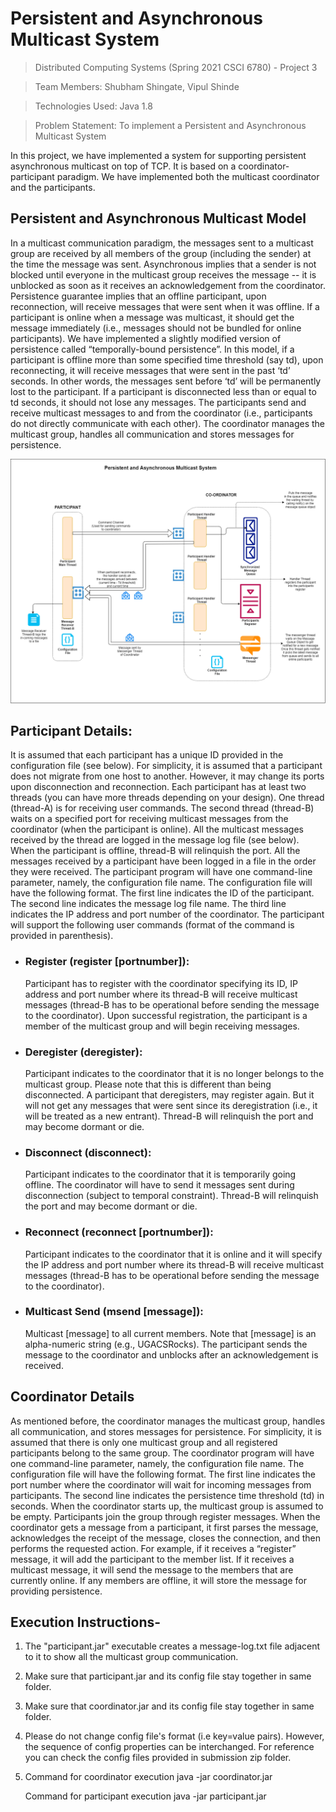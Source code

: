 # Persistent and Asynchronous Multicast System

> Distributed Computing Systems (Spring 2021 CSCI 6780) - Project 3

> Team Members: Shubham Shingate, Vipul Shinde

> Technologies Used: Java 1.8

> Problem Statement: To implement a Persistent and Asynchronous Multicast System

In this project, we have implemented a system for supporting persistent asynchronous multicast on top of TCP. It is based on a coordinator-participant paradigm. We have implemented both the multicast coordinator and the participants. 

## Persistent and Asynchronous Multicast Model 
In a multicast communication paradigm, the messages sent to a multicast group are received by all members of the group (including the sender) at the time the message was sent. Asynchronous implies that a sender is not blocked until everyone in the multicast group receives the message -- it is unblocked as soon as it receives an acknowledgement from the coordinator. Persistence guarantee implies that an offline participant, upon reconnection, will receive messages that were sent when it was offline. If a participant is online when a message was multicast, it should get the message immediately (i.e., messages should not be bundled for online participants). 
We have implemented a slightly modified version of persistence called “temporally-bound persistence”. In this model, if a participant is offline more than some specified time threshold (say td), upon reconnecting, it will receive messages that were sent in the past ‘td’ seconds. In other words, the messages sent before ‘td’ will be permanently lost to the participant. If a participant is disconnected less than or equal to td seconds, it should not lose any messages. 
The participants send and receive multicast messages to and from the coordinator (i.e., participants do not directly communicate with each other). The coordinator manages the multicast group, handles all communication and stores messages for persistence.

![Architecture](Persistent_and_Asynchronous_Multicast_System_Architecture.png)

## Participant Details:
It is assumed that each participant has a unique ID provided in the configuration file (see below). For simplicity, it is assumed that a participant does not migrate from one host to another. However, it may change its ports upon disconnection and reconnection. Each participant has at least two threads (you can have more threads depending on your design). One thread (thread-A) is for receiving user commands. The second thread (thread-B) waits on a specified port for receiving multicast messages from the coordinator (when the participant is online). All the multicast messages received by the thread are logged in the message log file (see below). When the participant is offline, thread-B will relinquish the port. All the messages received by a participant have been logged in a file in the order they were received. 
The participant program will have one command-line parameter, namely, the configuration file name. The configuration file will have the following format. The first line indicates the ID of the participant. The second line indicates the message log file name. The third line indicates the IP address and port number of the coordinator.
The participant will support the following user commands (format of the command is provided in parenthesis). 

- ### Register (register [portnumber]): 
  Participant has to register with the coordinator specifying its ID, IP address and port number where its thread-B will receive multicast messages (thread-B has to be operational before sending the message to the coordinator). Upon successful registration, the participant is a member of the multicast group and will begin receiving messages. 

- ### Deregister (deregister): 
  Participant indicates to the coordinator that it is no longer belongs to the multicast group. Please note that this is different than being disconnected. A participant that deregisters, may register again. But it will not get any messages that were sent since its deregistration (i.e., it will be treated as a new entrant). Thread-B will relinquish the port and may become dormant or die. 

- ### Disconnect (disconnect):
  Participant indicates to the coordinator that it is temporarily going offline. The coordinator will have to send it messages sent during disconnection (subject to temporal constraint). Thread-B will relinquish the port and may become dormant or die. 

- ### Reconnect (reconnect [portnumber]):
  Participant indicates to the coordinator that it is online and it will specify the IP address and port number where its thread-B will receive multicast messages (thread-B has to be operational before sending the message to the coordinator). 

- ### Multicast Send (msend [message]):
  Multicast [message] to all current members. Note that [message] is an alpha-numeric string (e.g., UGACSRocks). The participant sends the message to the coordinator and unblocks after an acknowledgement is received. 

## Coordinator Details 
As mentioned before, the coordinator manages the multicast group, handles all communication, and stores messages for persistence. For simplicity, it is assumed that there is only one multicast group and all registered participants belong to the same group. The coordinator program will have one command-line parameter, namely, the configuration file name. The configuration file will have the following format. The first line indicates the port number where the coordinator will wait for incoming messages from participants. The second line indicates the persistence time threshold (td) in seconds. When the coordinator starts up, the multicast group is assumed to be empty. Participants join the group through register messages. When the coordinator gets a message from a participant, it first parses the message, acknowledges the receipt of the message, closes the connection, and then performs the requested action. For example, if it receives a “register” message, it will add the participant to the member list. If it receives a multicast message, it will send the message to the members that are currently online. If any members are offline, it will store the message for providing persistence. 


## Execution Instructions-

1. The "participant.jar" executable creates a message-log.txt file adjacent to it to show all the multicast group communication.
2. Make sure that participant.jar and its config file stay together in same folder.
3. Make sure that coordinator.jar and its config file stay together in same folder.
4. Please do not change config file's format (i.e key=value pairs). However, the sequence of config properties can be interchanged.
   For reference you can check the config files provided in submission zip folder.
5. Command for coordinator execution
     java -jar coordinator.jar <Config File Name>

   Command for participant execution
     java -jar participant.jar <Config File Name>

